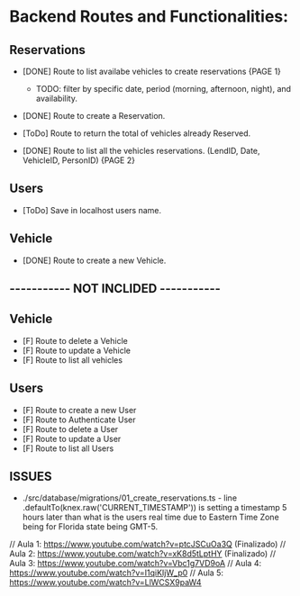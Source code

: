 # Backend Routes and Functionalities:

## Reservations
- [DONE] Route to list availabe vehicles to create reservations {PAGE 1}
    - TODO: filter by specific date, period (morning, afternoon, night), and availability.
- [DONE] Route to create a Reservation.

- [ToDo] Route to return the total of vehicles already Reserved.
- [DONE] Route to list all the vehicles reservations. (LendID, Date, VehicleID, PersonID) {PAGE 2}

## Users
- [ToDo] Save in localhost users name.

## Vehicle
- [DONE] Route to create a new Vehicle.


## ----------- NOT INCLIDED -----------
## Vehicle
- [F] Route to delete a Vehicle
- [F] Route to update a Vehicle
- [F] Route to list all vehicles

## Users
- [F] Route to create a new User
- [F] Route to Authenticate User
- [F] Route to delete a User
- [F] Route to update a User
- [F] Route to list all Users

## ISSUES
- ./src/database/migrations/01_create_reservations.ts - line .defaultTo(knex.raw('CURRENT_TIMESTAMP')) is setting a timestamp 5 hours later than what is the users real time due to Eastern Time Zone being for Florida state being GMT-5. 

// Aula 1: https://www.youtube.com/watch?v=ptcJSCuOa3Q (Finalizado)
// Aula 2: https://www.youtube.com/watch?v=xK8d5tLptHY (Finalizado)
// Aula 3: https://www.youtube.com/watch?v=Vbc1g7VD9oA
// Aula 4: https://www.youtube.com/watch?v=I1qiKIjW_p0
// Aula 5: https://www.youtube.com/watch?v=LlWCSX9paW4